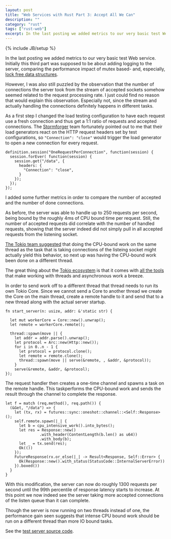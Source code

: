 ```yaml
---
layout: post
title: "Web Services with Rust Part 3: Accept All We Can"
description: ""
category: "rust"
tags: ["rust-web"]
excerpt: In the last posting we added metrics to our very basic test Web service. Initially this third part was supposed to be about adding logging to the server, comparing the performance impact of mutex based- and, especially, [lock free data structures](https://github.com/crossbeam-rs/crossbeam).
---
```

{% include JB/setup %}

In the last posting we added metrics to our very basic test Web service. 
Initially this third
part was supposed to be about adding logging to the server, comparing the
performance impact of mutex based- and, especially,
[lock free data structures](https://github.com/crossbeam-rs/crossbeam).

However, I was also still puzzled by the observation that the number of
connections the server took from the stream of accepted sockets somehow
seemed related to the request processing rate. I just could find no reason
that would explain this observation. Especially not, since the stream and
actually handling the connections definitely happens in different tasks.

As a first step I changed the load testing configuration to have each
request use a fresh connection and thus get a 1:1 ratio of requests and
accepted connections. The [Stormforger](https://stormforger.com/) team
fortunately pointed out to me that their load generators react on the
HTTP request headers  set by test configurations, so
`"Connection": "close"` would trigger the load generator to open a new
connection for every request.

    definition.session("OneRequestPerConnection", function(session) {
      session.forEver( function(session) {
        session.get("/data", {
          headers: {
            "Connection": "close",
          }
        });
      });
    });

I added some further metrics in order to compare the number of
accepted and the number of done connections.

As before, the server was able to handle up to 250 requests per second,
being bound by the roughly 4ms of CPU bound time per request. Still,
the number of accepted requests did correlate with the number of 
handled requests, showing that the server indeed did not simply pull in all
accepted requests from the listening socket.

[The Tokio team suggested](https://github.com/tokio-rs/tokio/issues/8) that
doing the CPU-bound work on the same thread as the task that is taking
connections of the listeing socket might actually yield this behavior, so
next up was having the CPU-bound work been done on a different thread.

The great thing about the [Tokio ecosystem](https://github.com/tokio-rs)
is that it comes with [all the tools](https://github.com/alexcrichton/futures-rs/tree/master/src/sync)
that make working with threads and
asynchronous work
a breeze. 

In order to send work off to a different thread that thread needs to run its
own Tokio Core. Since we cannot send a Core to another thread we create the
Core on the main thread, create a remote handle to it and send that to
a new thread along with the actual server startup.
       
    fn start_server(n: usize, addr: &'static str) {
    
      let mut workerCore = Core::new().unwrap();
      let remote = workerCore.remote();

      thread::spawn(move || {
        let addr = addr.parse().unwrap();
        let protocol = Arc::new(Http::new());
        for i in 0..n - 1 {
          let protocol = protocol.clone();
          let remote = remote.clone();
          thread::spawn(move || serve(&remote, , &addr, &protocol));
        }
        serve(&remote, &addr, &protocol);
    });

The request handler then creates a one-time channel and spawns a task on the
remote handle. This taskperforms the CPU-bound work and sends the result through
the channel to complete the response.

    let f = match (req.method(), req.path()) {
      (&Get, "/data") => {
        let (tx, rx) = futures::sync::oneshot::channel::<Self::Response>();
        self.remote.spawn(|_| {
          let b = cpu_intensive_work().into_bytes();
          let res = Response::new()
                   .with_header(ContentLength(b.len() as u64))
                   .with_body(b);
          let _ = tx.send(res);
          Ok(())
        });
        FutureResponse(rx.or_else(|_| -> Result<Response, Self::Error> {
          Ok(Response::new().with_status(StatusCode::InternalServerError))
        }).boxed())
      }
    }

With this modification, the server can now do roughly 1300 requests per second
until the 99th percentile of response latency starts to increase. At this point
we now indeed see the server taking more accepted connections of the
listen queue than it can complete.

Though the server is now running on two threads instead of one, the performance
gain seen suggests that intense CPU bound work should be run
on a different thread than more IO bound tasks. 

See the [test server source code](https://github.com/algermissen/web-rust/blob/master/src/bin/ts3.rs).



